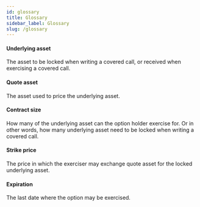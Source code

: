 ```yaml
---
id: glossary
title: Glossary
sidebar_label: Glossary
slug: /glossary
---
```


#### Underlying asset
The asset to be locked when writing a covered call, or received when exercising a covered call.

#### Quote asset
The asset used to price the underlying asset.

#### Contract size
How many of the underlying asset can the option holder exercise for.
Or in other words, how many underlying asset need to be locked when writing a covered call.

#### Strike price
The price in which the exerciser may exchange quote asset for the locked underlying asset.

#### Expiration
The last date where the option may be exercised.